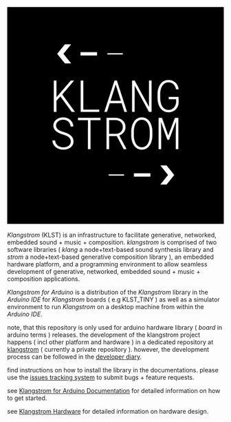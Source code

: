 <img src="./assets/KLST--app-icon.png" alt="KLST--app-icon"/>

*Klangstrom* (KLST) is an infrastructure to facilitate generative, networked, embedded sound + music + composition. *klangstrom* is comprised of two software libraries ( *klang* a node+text-based sound synthesis library and *strom* a node+text-based generative composition library ), an embedded hardware platform, and a programming environment to allow seamless development of generative, networked, embedded sound + music + composition applications.

*Klangstrom for Arduino* is a distribution of the *Klangstrom* library in the *Arduino IDE* for *Klangstrom* boards ( e.g KLST_TINY ) as well as a simulator environment to run *Klangstrom* on a desktop machine from within the *Arduino IDE*. 

note, that this repository is only used for arduino hardware library ( *board* in arduino terms ) releases. the development of the klangstrom project happens ( incl other platform and hardware ) in a dedicated repository at [klangstrom](https://github.com/interaktion-und-raum/klangstrom/) ( currently a private repository ). however, the development process can be followed in the [developer diary](https://klangstrom.dennisppaul.de).

find instructions on how to install the library in the documentations. please use the [issues tracking system](https://github.com/dennisppaul/klangstrom-arduino/issues) to submit bugs + feature requests.

see [Klangstrom for Arduino Documentation](https://dennisppaul.github.io/klangstrom-arduino/) for detailed information on how to get started.

see [Klangstrom Hardware](https://github.com/dennisppaul/klangstrom-hardware) for detailed information on hardware design.
